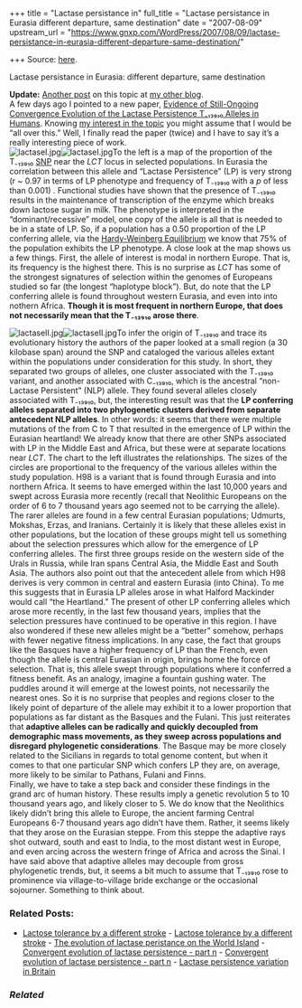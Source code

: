 +++
title = "Lactase persistance in"
full_title = "Lactase persistance in Eurasia different departure, same destination"
date = "2007-08-09"
upstream_url = "https://www.gnxp.com/WordPress/2007/08/09/lactase-persistance-in-eurasia-different-departure-same-destination/"

+++
Source: [here](https://www.gnxp.com/WordPress/2007/08/09/lactase-persistance-in-eurasia-different-departure-same-destination/).

Lactase persistance in Eurasia: different departure, same destination

**Update:** [Another post](https://www.gnxp.com/blog/2007/08/lactase-persistence-in-eurasia.php) on this topic at [my other blog](https://www.gnxp.com/blog/2007/08/lactase-persistence-in-eurasia.php).  
A few days ago I pointed to a new paper, [Evidence of Still-Ongoing Convergence Evolution of the Lactase Persistence T₋₁₃₉₁₀ Alleles in Humans](http://www.journals.uchicago.edu/AJHG/journal/issues/v81n3/44789/brief/44789.abstract.html?erFrom=4734999360818651022Guest). Knowing [my interest in the topic](https://www.google.com/search?q=lactase&btnG=Search%21&domains=scienceblogs.com%2Fgnxp&sitesearch=scienceblogs.com%2Fgnxp) you might assume that I would be “all over this.” Well, I finally read the paper (twice) and I have to say it’s a really interesting piece of work.  
![lactaseI.jpg](https://i0.wp.com/blogs.discovermagazine.com/gnxp/files/2007/08/lactaseI.jpg?resize=400%2C282)![lactaseI.jpg](https://i0.wp.com/blogs.discovermagazine.com/gnxp/files/2007/08/lactaseI.jpg?resize=400%2C282)To the left is a map of the proportion of the T₋₁₃₉₁₀ [SNP](https://en.wikipedia.org/wiki/Single_nucleotide_polymorphism) near the *LCT* locus in selected populations. In Eurasia the correlation between this allele and “Lactase Persistence” (LP) is very strong (r \~ 0.97 in terms of LP phenotype and frequency of T₋₁₃₉₁₀ with a *p* of less than 0.001) . Functional studies have shown that the presence of T₋₁₃₉₁₀ results in the maintenance of transcription of the enzyme which breaks down lactose sugar in milk. The phenotype is interpreted in the “dominant/recessive” model, one copy of the allele is all that is needed to be in a state of LP. So, if a population has a 0.50 proportion of the LP conferring allele, via the [Hardy-Weinberg Equilibrium](http://users.rcn.com/jkimball.ma.ultranet/BiologyPages/H/Hardy_Weinberg.html) we know that 75% of the population exhibits the LP phenotype. A close look at the map shows us a few things. First, the allele of interest is modal in northern Europe. That is, its frequency is the highest there. This is no surprise as *LCT* has some of the strongest signatures of selection within the genomes of Europeans studied so far (the longest “haplotype block”). But, do note that the LP conferring allele is found throughout western Eurasia, and even into into nothern Africa. **Though it is most frequent in northern Europe, that does not necessarily mean that the T₋₁₃₉₁₀ arose there**.

  
![lactaseII.jpg](https://i0.wp.com/blogs.discovermagazine.com/gnxp/files/2007/08/lactaseII.jpg?resize=450%2C219)![lactaseII.jpg](https://i0.wp.com/blogs.discovermagazine.com/gnxp/files/2007/08/lactaseII.jpg?resize=450%2C219)To infer the origin of T₋₁₃₉₁₀ and trace its evolutionary history the authors of the paper looked at a small region (a 30 kilobase span) around the SNP and cataloged the various alleles extant within the populations under consideration for this study. In short, they separated two groups of alleles, one cluster associated with the T₋₁₃₉₁₀ variant, and another associated with C₋₁₃₉₁₀, which is the ancestral “non-Lactase Persistent” (NLP) allele. They found several alleles closely associated with T₋₁₃₉₁₀, but, the interesting result was that the **LP conferring alleles separated into two phylogenetic clusters derived from separate antecedent NLP alleles**. In other words: it seems that there were multiple mutations of the from C to T that resulted in the emergence of LP within the Eurasian heartland! We already know that there are other SNPs associated with LP in the Middle East and Africa, but these were at separate locations near *LCT*. The chart to the left illustrates the relationships. The sizes of the circles are proportional to the frequency of the various alleles within the study population. H98 is a variant that is found through Eurasia and into northern Africa. It seems to have emerged within the last 10,000 years and swept across Eurasia more recently (recall that Neolithic Europeans on the order of 6 to 7 thousand years ago seemed not to be carrying the allele). The rarer alleles are found in a few central Eurasian populations; Udmurts, Mokshas, Erzas, and Iranians. Certainly it is likely that these alleles exist in other populations, but the location of these groups might tell us something about the selection pressures which allow for the emergence of LP conferring alleles. The first three groups reside on the western side of the Urals in Russia, while Iran spans Central Asia, the Middle East and South Asia. The authors also point out that the antecedent allele from which H98 derives is very common in central and eastern Eurasia (into China). To me this suggests that in Eurasia LP alleles arose in what Halford Mackinder would call “the Heartland.” The present of other LP conferring alleles which arose more recently, in the last few thousand years, implies that the selection pressures have continued to be operative in this region. I have also wondered if these new alleles might be a “better” somehow, perhaps with fewer negative fitness implications. In any case, the fact that groups like the Basques have a higher frequency of LP than the French, even though the allele is central Eurasian in origin, brings home the force of selection. That is, this allele swept through populations where it conferred a fitness benefit. As an analogy, imagine a fountain gushing water. The puddles around it will emerge at the lowest points, not necessarily the nearest ones. So it is no surprise that peoples and regions closer to the likely point of departure of the allele may exhibit it to a lower proportion that populations as far distant as the Basques and the Fulani. This just reiterates that **adaptive alleles can be radically and quickly decoupled from demographic mass movements, as they sweep across populations and disregard phylogenetic considerations**. The Basque may be more closely related to the Sicilians in regards to total genome content, but when it comes to that one particular SNP which confers LP they are, on average, more likely to be similar to Pathans, Fulani and Finns.  
Finally, we have to take a step back and consider these findings in the grand arc of human history. These results imply a genetic revolution 5 to 10 thousand years ago, and likely closer to 5. We do know that the Neolithics likely didn’t bring this allele to Europe, the ancient farming Central Europeans 6-7 thousand years ago didn’t have them. Rather, it seems likely that they arose on the Eurasian steppe. From this steppe the adaptive rays shot outward, south and east to India, to the most distant west in Europe, and even arcing across the western fringe of Africa and across the Sinai. I have said above that adaptive alleles may decouple from gross phylogenetic trends, but, it seems a bit much to assume that T₋₁₃₉₁₀ rose to prominence via village-to-village bride exchange or the occasional sojourner. Something to think about.

### Related Posts:

- [Lactose tolerance by a different
  stroke](https://www.gnxp.com/WordPress/2006/12/10/lactose-tolerance-by-a-different-stroke/) - [Lactose tolerance by a different
  stroke](https://www.gnxp.com/WordPress/2006/12/11/lactose-tolerance-by-a-different-stroke/) - [The evolution of lactase peristance on the World
  Island](https://www.gnxp.com/WordPress/2008/01/01/the-evolution-of-lactase-peristance-on-the-world-island/) - [Convergent evolution of lactase persistence - part
  n](https://www.gnxp.com/WordPress/2007/08/03/convergent-evolution-of-lactase-persistence-part-n/) - [Convergent evolution of lactase persistence - part
  n](https://www.gnxp.com/WordPress/2007/08/03/convergent-evolution-of-lactase-persistence-part-n/) - [Lactase persistence variation in
  Britain](https://www.gnxp.com/WordPress/2008/10/09/lactase-persistence-variation-in-britain/)

### *Related*

[](https://www.addtoany.com/add_to/facebook?linkurl=https%3A%2F%2Fwww.gnxp.com%2FWordPress%2F2007%2F08%2F09%2Flactase-persistance-in-eurasia-different-departure-same-destination%2F&linkname=Lactase%20persistance%20in%20Eurasia%3A%20different%20departure%2C%20same%20destination "Facebook")[](https://www.addtoany.com/add_to/twitter?linkurl=https%3A%2F%2Fwww.gnxp.com%2FWordPress%2F2007%2F08%2F09%2Flactase-persistance-in-eurasia-different-departure-same-destination%2F&linkname=Lactase%20persistance%20in%20Eurasia%3A%20different%20departure%2C%20same%20destination "Twitter")[](https://www.addtoany.com/add_to/email?linkurl=https%3A%2F%2Fwww.gnxp.com%2FWordPress%2F2007%2F08%2F09%2Flactase-persistance-in-eurasia-different-departure-same-destination%2F&linkname=Lactase%20persistance%20in%20Eurasia%3A%20different%20departure%2C%20same%20destination "Email")[](https://www.addtoany.com/share)
